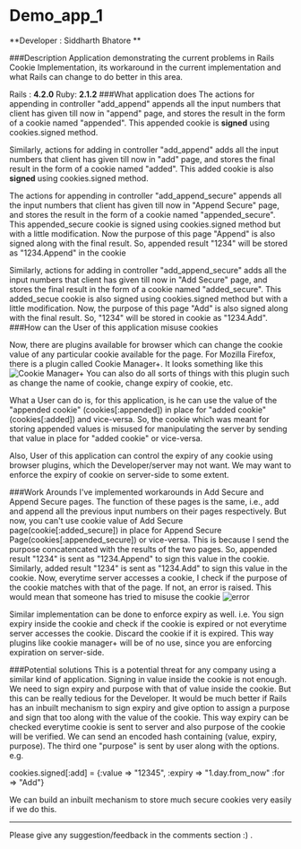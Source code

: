 # Demo_app_1
**Developer : Siddharth Bhatore **

###Description
Application demonstrating the current problems in Rails Cookie Implementation, its workaround in the current implementation and what Rails can change to do better in this area.

Rails : **4.2.0** Ruby: **2.1.2**
###What application does
The actions for appending in controller "add_append" appends all the input numbers that client has given till now in "append" page, and stores the result in the form of a cookie named "appended". This appended cookie is **signed** using cookies.signed method.

Similarly, actions for adding in controller "add_append" adds all the input numbers that client has given till now in "add" page, and stores the final result in the form of a cookie named "added". This added cookie is also **signed** using cookies.signed method.

The actions for appending in controller "add_append_secure" appends all the input numbers that client has given till now in "Append Secure" page, and stores the result in the form of a cookie named "appended_secure". This appended_secure cookie is signed using cookies.signed method but with a little modification. Now the purpose of this page "Append" is also signed along with the final result. So, appended result "1234" will be stored as "1234.Append" in the cookie

Similarly, actions for adding in controller "add_append_secure" adds all the input numbers that client has given till now in "Add Secure" page, and stores the final result in the form of a cookie named "added_secure". This added_secue cookie is also signed using cookies.signed method but with a little modification. Now, the purpose of this page "Add" is also signed along with the final result. So, "1234" will be stored in cookie as "1234.Add". 
###How can the User of this application misuse cookies

Now, there are plugins available for browser which can change the cookie value of any particular cookie available for the page. For Mozilla Firefox, there is a plugin called Cookie Manager+. It looks something like this ![Cookie Manager+](https://drive.google.com/file/d/0B0i0qtkbVE34MGx2TmphcTJ5WUk/view?usp=sharing) You can also do all sorts of things with this plugin such as change the name of cookie, change expiry of cookie, etc. 

What a User can do is, for this application, is he can use the value of the "appended cookie" (cookies[:appended]) in place for "added cookie" (cookies[:added]) and vice-versa. So, the cookie which was meant for storing appended values is misused for manipulating the server by sending that value in place for "added cookie" or vice-versa. 

Also, User of this application can control the expiry of any cookie using browser plugins, which the Developer/server may not want. We may want to enforce the expiry of cookie on server-side to some extent.

###Work Arounds
I've implemented workarounds in Add Secure and Append Secure pages. The function of these pages is the same, i.e., add and append all the previous input numbers on their pages respectively. But now, you can't use cookie value of Add Secure page(cookie[:added\_secure]) in place for Append Secure Page(cookies[:appended_secure]) or vice-versa. This is because I send the purpose concatencated with the results of the two pages. So, appended result "1234" is sent as "1234.Append" to sign this value in the cookie. Similarly, added result "1234" is sent as "1234.Add" to sign this value in the cookie. Now, everytime server accesses a cookie, I check if the purpose of the cookie matches with that of the page. If not, an error is raised. This would mean that someone has  tried to misuse the cookie ![error](https://drive.google.com/file/d/0B0i0qtkbVE34Z2xnVkRtRnhwbU0/view?usp=sharing)

Similar implementation can be done to enforce expiry as well. i.e. You sign expiry inside the cookie and check if the cookie is expired or not everytime server accesses the cookie. Discard the cookie if it is expired. This way plugins like cookie manager+ will be of no use, since you are enforcing expiration on server-side.

###Potential solutions
This is a potential threat for any company using a similar kind of application. Signing in value inside  the cookie is not enough. We need to sign expiry and purpose with that of value inside the cookie. But this can be really tedious for the Developer. It would be much better if Rails has an inbuilt mechanism to sign expiry and give option to assign a purpose and sign that too along with the value of the cookie. This way expiry can be checked everytime cookie is sent to server and also purpose of the cookie will be verified. We can send an encoded hash containing (value, expiry, purpose). The third one "purpose" is sent by user along with the options. e.g.

  cookies.signed[:add] = {:value => "12345", :expiry => "1.day.from_now" :for => "Add"}
  
We can build an inbuilt mechanism to store much secure cookies very easily if we do this.
* **
Please give any suggestion/feedback in the comments section :) .
